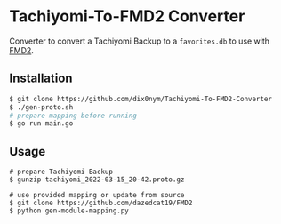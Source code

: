 # Tachiyomi-To-FMD2 Converter

Converter to convert a Tachiyomi Backup to a `favorites.db` to use with [FMD2](https://github.com/dazedcat19/FMD2).

## Installation

```bash
$ git clone https://github.com/dix0nym/Tachiyomi-To-FMD2-Converter
$ ./gen-proto.sh
# prepare mapping before running
$ go run main.go
```

## Usage

```
# prepare Tachiyomi Backup
$ gunzip tachiyomi_2022-03-15_20-42.proto.gz

# use provided mapping or update from source
$ git clone https://github.com/dazedcat19/FMD2
$ python gen-module-mapping.py
```